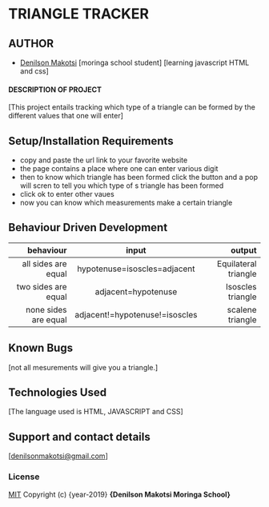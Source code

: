 # TRIANGLE TRACKER
## AUTHOR
- [Denilson Makotsi](https://github.com/Denilson1999/triangle-tracker)
[moringa school student]
[learning javascript HTML and css]
#### DESCRIPTION OF PROJECT
[This project entails tracking which type of a triangle can be formed by the different values that one will enter]
## Setup/Installation Requirements
* copy and paste the url link to your favorite website
* the page contains a place where one can enter various digit
* then to know which triangle has been formed click the button and a pop will scren to tell you which type of s triangle has been formed
* click ok to enter other vaues
* now you can know which measurements make a certain triangle

## Behaviour Driven Development
|behaviour             |input                          |output
|---------:            |:-------:                       |------:
|all sides are equal   | hypotenuse=isoscles=adjacent  | Equilateral triangle
|two sides are equal   | adjacent=hypotenuse           | Isoscles triangle
|none sides are equal  |adjacent!=hypotenuse!=isoscles | scalene triangle
## Known Bugs
[not all mesurements will give you a triangle.]
## Technologies Used
[The language used is HTML, JAVASCRIPT and CSS]
## Support and contact details
[denilsonmakotsi@gmail.com]
### License
[MIT](https://choosealicense.com/licenses/mit/)
Copyright (c) {year-2019} **{Denilson Makotsi Moringa School}**
